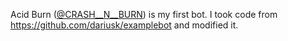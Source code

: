 Acid Burn ([@CRASH__N__BURN](https://twitter.com/CRASH__N__BURN)) is my first bot. I took code from https://github.com/dariusk/examplebot and modified it.
